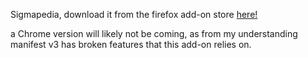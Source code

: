 Sigmapedia, download it from the firefox add-on store [here!](https://addons.mozilla.org/en-US/firefox/addon/sigmapedia/)

a Chrome version will likely not be coming, as from my understanding manifest v3 has broken features that this add-on relies on.
